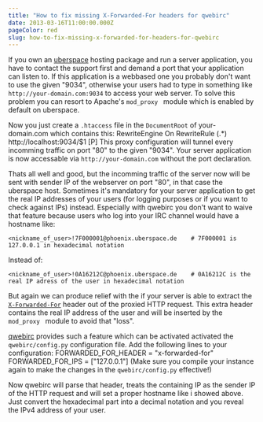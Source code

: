 ```yaml
---
title: "How to fix missing X-Forwarded-For headers for qwebirc"
date: 2013-03-16T11:00:00.000Z
pageColor: red
slug: how-to-fix-missing-x-forwarded-for-headers-for-qwebirc
---
```


If you own an [uberspace](http://uberspace.de) hosting package and run a server application, you have to contact the support first and demand a port that your application can listen to. If this application is a webbased one you probably don't want to use the given "9034", otherwise your users had to type in something like `http://your-domain.com:9034` to access your web server. To solve this problem you can resort to Apache's `mod_proxy ` module which is enabled by default on uberspace.

Now you just create a `.htaccess` file in the `DocumentRoot` of your-domain.com which contains this:
    RewriteEngine On
    RewriteRule (.*) http://localhost:9034/$1 [P]
This proxy configuration will tunnel every incomming traffic on port "80" to the given "9034". Your server application is now accessable via `http://your-domain.com` without the port declaration. 

Thats all well and good, but the incomming traffic of the server now will be sent with sender IP of the webserver on port "80", in that case the uberspace host. Sometimes it's mandatory for your server application to get the real IP addresses of your users (for logging purposes or if you want to check against IPs) instead. Especially with qwebirc you don't want to waive that feature because users who log into your IRC channel would have a hostname like:

    <nickname_of_user>!7F000001@phoenix.uberspace.de    # 7F000001 is 127.0.0.1 in hexadecimal notation

Instead of:

    <nickname_of_user>!0A16212C@phoenix.uberspace.de    # 0A16212C is the real IP adress of the user in hexadecimal notation

But again we can produce relief with the if your server is able to extract the [`X-Forwarded-For`](http://en.wikipedia.org/wiki/X-Forwarded-For) header out of the proxied HTTP request. This extra header contains the real IP address of the user and will be inserted by the `mod_proxy ` module to avoid that "loss".

[qwebirc](http://qwebirc.org/) provides such a feature which can be activated activated the `qwebirc/config.py` configuration file. Add the following lines to your configuration:
    FORWARDED_FOR_HEADER = "x-forwarded-for"
    FORWARDED_FOR_IPS = ["127.0.0.1"]
(Make sure you compile your instance again to make the changes in the `qwebirc/config.py` effective!)

Now qwebirc will parse that header, treats the containing IP as the sender IP of the HTTP request and will set a proper hostname like i showed above. Just convert the hexadecimal part into a decimal notation and you reveal the IPv4 address of your user.
